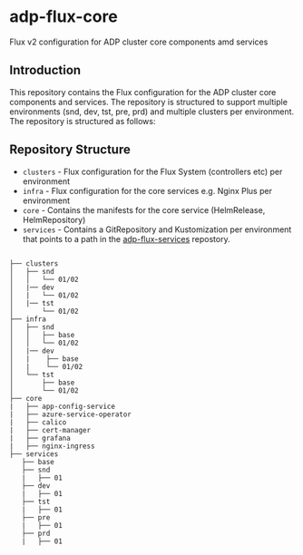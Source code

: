 # adp-flux-core
Flux v2 configuration for ADP cluster core components amd services

## Introduction
This repository contains the Flux configuration for the ADP cluster core components and services. The repository is structured to support multiple environments (snd, dev, tst, pre, prd) and multiple clusters per environment. The repository is structured as follows:

## Repository Structure

* `clusters` - Flux configuration for the Flux System (controllers etc) per environment
* `infra` - Flux configuration for the core services e.g. Nginx Plus per environment
* `core` - Contains the manifests for the core service (HelmRelease, HelmRepository)
* `services` - Contains a GitRepository and Kustomization per environment that points to a path in the [adp-flux-services](https://github.com/DEFRA/adp-flux-services) repostory.
```

├── clusters
│   ├── snd      
│   │   └── 01/02
│   |── dev
│   |   └── 01/02    
│   |── tst
│       └── 01/02    
├── infra                                            
│   ├── snd                                          
│   │   ├── base
│   │   └── 01/02                                    
│   |── dev
│   |    ├── base
│   |    └── 01/02
│   └── tst
│       ├── base
│       └── 01/02
├── core
|   ├── app-config-service
|   ├── azure-service-operator
|   ├── calico    
|   ├── cert-manager
|   ├── grafana
|   ├── nginx-ingress
├── services
   ├── base
   ├── snd                                          
   |   ├── 01
   ├── dev                                          
   |   ├── 01
   ├── tst                                          
   |   ├── 01      
   ├── pre                                          
   |   ├── 01                              
   ├── prd                                          
   |   ├── 01
```
